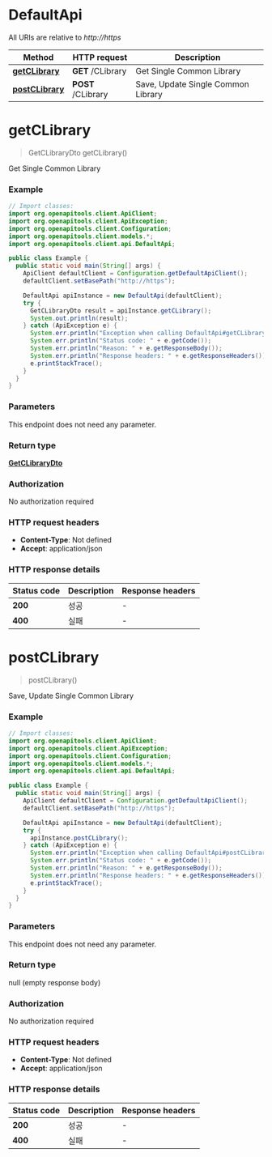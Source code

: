 # DefaultApi

All URIs are relative to *http://https*

Method | HTTP request | Description
------------- | ------------- | -------------
[**getCLibrary**](DefaultApi.md#getCLibrary) | **GET** /CLibrary | Get Single Common Library
[**postCLibrary**](DefaultApi.md#postCLibrary) | **POST** /CLibrary | Save, Update Single Common Library


<a name="getCLibrary"></a>
# **getCLibrary**
> GetCLibraryDto getCLibrary()

Get Single Common Library

### Example
```java
// Import classes:
import org.openapitools.client.ApiClient;
import org.openapitools.client.ApiException;
import org.openapitools.client.Configuration;
import org.openapitools.client.models.*;
import org.openapitools.client.api.DefaultApi;

public class Example {
  public static void main(String[] args) {
    ApiClient defaultClient = Configuration.getDefaultApiClient();
    defaultClient.setBasePath("http://https");

    DefaultApi apiInstance = new DefaultApi(defaultClient);
    try {
      GetCLibraryDto result = apiInstance.getCLibrary();
      System.out.println(result);
    } catch (ApiException e) {
      System.err.println("Exception when calling DefaultApi#getCLibrary");
      System.err.println("Status code: " + e.getCode());
      System.err.println("Reason: " + e.getResponseBody());
      System.err.println("Response headers: " + e.getResponseHeaders());
      e.printStackTrace();
    }
  }
}
```

### Parameters
This endpoint does not need any parameter.

### Return type

[**GetCLibraryDto**](GetCLibraryDto.md)

### Authorization

No authorization required

### HTTP request headers

 - **Content-Type**: Not defined
 - **Accept**: application/json

### HTTP response details
| Status code | Description | Response headers |
|-------------|-------------|------------------|
**200** | 성공 |  -  |
**400** | 실패 |  -  |

<a name="postCLibrary"></a>
# **postCLibrary**
> postCLibrary()

Save, Update Single Common Library

### Example
```java
// Import classes:
import org.openapitools.client.ApiClient;
import org.openapitools.client.ApiException;
import org.openapitools.client.Configuration;
import org.openapitools.client.models.*;
import org.openapitools.client.api.DefaultApi;

public class Example {
  public static void main(String[] args) {
    ApiClient defaultClient = Configuration.getDefaultApiClient();
    defaultClient.setBasePath("http://https");

    DefaultApi apiInstance = new DefaultApi(defaultClient);
    try {
      apiInstance.postCLibrary();
    } catch (ApiException e) {
      System.err.println("Exception when calling DefaultApi#postCLibrary");
      System.err.println("Status code: " + e.getCode());
      System.err.println("Reason: " + e.getResponseBody());
      System.err.println("Response headers: " + e.getResponseHeaders());
      e.printStackTrace();
    }
  }
}
```

### Parameters
This endpoint does not need any parameter.

### Return type

null (empty response body)

### Authorization

No authorization required

### HTTP request headers

 - **Content-Type**: Not defined
 - **Accept**: application/json

### HTTP response details
| Status code | Description | Response headers |
|-------------|-------------|------------------|
**200** | 성공 |  -  |
**400** | 실패 |  -  |

